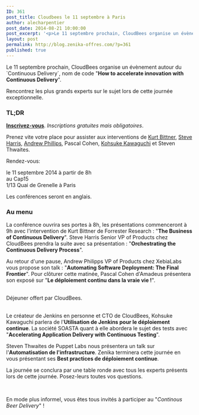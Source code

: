 ```yaml
---
ID: 361
post_title: Cloudbees le 11 septembre à Paris
author: alecharpentier
post_date: 2014-08-21 10:00:00
post_excerpt: '<p>Le 11 septembre prochain, CloudBees organise un évènement autour du `Continuous Delivery`, nom de code "<strong>How to accelerate innovation with Continuous Delivery</strong>".<br /></p> <p>Rencontrez les plus grands experts sur le sujet lors de cette journée exceptionnelle.</p>'
layout: post
permalink: http://blog.zenika-offres.com/?p=361
published: true
---
```

<p>Le 11 septembre prochain, CloudBees organise un évènement autour du `Continuous Delivery`, nom de code "<strong>How to accelerate innovation with Continuous Delivery</strong>".<br /></p> <p>Rencontrez les plus grands experts sur le sujet lors de cette journée exceptionnelle.</p>
<!--more-->
<h3>TL;DR</h3> <p><strong><a href="https://www.eventbrite.com/e/how-to-accelerate-innovation-with-continuous-delivery-paris-tickets-12229287127?mkt_tok=3RkMMJWWfF9wsRokvq%2FLZKXonjHpfsX56e8qXaWg38431UFwdcjKPmjr1YAITcR0aPyQAgobGp5I5FEIQrPYTKt6t6AMWQ%3D%3D" hreflang="en" title="How to accelerate innovation with Continuous Delivery">Inscrivez-vous</a></strong>. <em>Inscriptions gratuites mais obligatoires</em>.</p> <p>Prenez vite votre place pour assister aux interventions de <a href="http://www.forrester.com/Kurt-Bittner" hreflang="en">Kurt Bittner</a>, <a href="http://www.cloudbees.com/company-team.cb#StevenHarris" hreflang="en">Steve Harris</a>, <a href="http://xebialabs.com/company/leadership/" hreflang="en">Andrew Phillips</a>, Pascal Cohen, <a href="http://www.cloudbees.com/company-team.cb#KohsukeKawaguchi" hreflang="en">Kohsuke Kawaguchi</a> et Steven Thwaites.</p> <p>Rendez-vous:</p> <p>le 11 septembre 2014 à partir de 8h<br />
au Cap15<br />
1/13 Quai de Grenelle à Paris</p> <p>Les conférences seront en anglais.</p> <h3>Au menu</h3> <p>La conférence ouvrira ses portes à 8h, les présentations commenceront à 9h avec l'intervention de Kurt Bittner de Forrester Research&nbsp;: "<strong>The Business of Continuous Delivery</strong>". Steve Harris Senior VP of Products chez CloudBees prendra la suite avec sa présentation&nbsp;: "<strong>Orchestrating the Continuous Delivery Process</strong>".</p> <p>Au retour d'une pause, Andrew Philipps VP of Products chez XebiaLabs vous propose son talk&nbsp;: "<strong>Automating Software Deployment: The Final Frontier</strong>". Pour clôturer cette matinée, Pascal Cohen d'Amadeus présentera son exposé sur "<strong>Le déploiement continu dans la vraie vie !</strong>".</p> <p><br />
Déjeuner offert par CloudBees. <br />
<br /></p> <p>Le créateur de Jenkins en personne et CTO de CloudBees, Kohsuke Kawaguchi parlera de l'<strong>Utilisation de Jenkins pour le déploiement continue</strong>. La société SOASTA quant à elle abordera le sujet des tests avec "<strong>Accelerating Application Delivery with Continuous Testing</strong>".</p> <p>Steven Thwaites de Puppet Labs nous présentera un talk sur l'<strong>Automatisation de l'infrastructure</strong>. Zenika terminera cette journée en vous présentant ses <strong>Best practices de déploiement continue</strong>.</p> <p>La journée se conclura par une table ronde avec tous les experts présents lors de cette journée. Posez-leurs toutes vos questions.</p> <p><br /></p> <p>En mode plus informel, vous êtes tous invités à participer au "<em>Continous Beer Delivery</em>" !<br /></p>